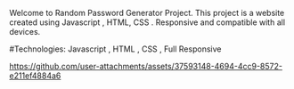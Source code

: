 Welcome to Random Password Generator Project. This project is a website created using Javascript , HTML, CSS . Responsive and compatible with all devices.

#Technologies: Javascript , HTML , CSS , Full Responsive


https://github.com/user-attachments/assets/37593148-4694-4cc9-8572-e211ef4884a6

